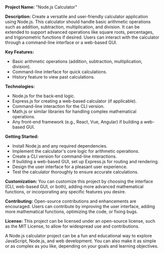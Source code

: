 **Project Name:** "Node.js Calculator"

**Description:**
Create a versatile and user-friendly calculator application using Node.js. This calculator should handle basic arithmetic operations such as addition, subtraction, multiplication, and division. It can be extended to support advanced operations like square roots, percentages, and trigonometric functions if desired. Users can interact with the calculator through a command-line interface or a web-based GUI.

**Key Features:**
- Basic arithmetic operations (addition, subtraction, multiplication, division).
- Command-line interface for quick calculations.
- History feature to view past calculations.

**Technologies:**
- Node.js for the back-end logic.
- Express.js for creating a web-based calculator (if applicable).
- Command-line interaction for the CLI version.
- Math.js or similar libraries for handling complex mathematical operations.
- Any front-end framework (e.g., React, Vue, Angular) if building a web-based GUI.

**Getting Started:**
- Install Node.js and any required dependencies.
- Implement the calculator's core logic for arithmetic operations.
- Create a CLI version for command-line interactions.
- If building a web-based GUI, set up Express.js for routing and rendering.
- Design the user interface for a pleasant user experience.
- Test the calculator thoroughly to ensure accurate calculations.

**Customization:**
You can customize this project by choosing the interface (CLI, web-based GUI, or both), adding more advanced mathematical functions, or incorporating any specific features you desire.

**Contributing:**
Open-source contributions and enhancements are encouraged. Users can contribute by improving the user interface, adding more mathematical functions, optimizing the code, or fixing bugs.

**License:**
This project can be licensed under an open-source license, such as the MIT License, to allow for widespread use and contributions.

A Node.js calculator project can be a fun and educational way to explore JavaScript, Node.js, and web development. You can also make it as simple or as complex as you like, depending on your goals and learning objectives.
